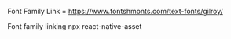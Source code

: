Font Family Link = https://www.fontshmonts.com/text-fonts/gilroy/

Font family linking 
npx react-native-asset